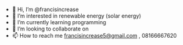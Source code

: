 - 👋 Hi, I’m @francisincrease
- 👀 I’m interested in renewable energy (solar energy)
- 🌱 I’m currently learning programming
- 💞️ I’m looking to collaborate on 
- 📫 How to reach me francisincrease5@gmail.com , 08166667620 

<!---
francisincrease/francisincrease is a ✨ special ✨ repository because its `README.md` (this file) appears on your GitHub profile.
You can click the Preview link to take a look at your changes.
--->
